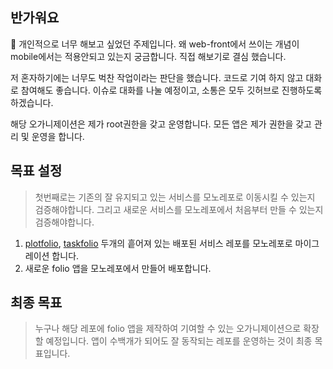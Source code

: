 ## 반가워요
👋 개인적으로 너무 해보고 싶었던 주제입니다. 왜 web-front에서 쓰이는 개념이 mobile에서는 적용안되고 있는지 궁금합니다. 직접 해보기로 결심 했습니다.

저 혼자하기에는 너무도 벅찬 작업이라는 판단을 했습니다. 코드로 기여 하지 않고 대화로 참여해도 좋습니다. 이슈로 대화를 나눌 예정이고, 소통은 모두 깃허브로 진행하도록 하겠습니다. 

해당 오가니제이션은 제가 root권한을 갖고 운영합니다. 모든 앱은 제가 권한을 갖고 관리 및 운영을 합니다.

## 목표 설정
> 첫번째로는 기존의 잘 유지되고 있는 서비스를 모노레포로 이동시킬 수 있는지 검증해야합니다. 그리고 새로운 서비스를 모노레포에서 처음부터 만들 수 있는지 검증해야합니다.
1. [plotfolio](https://github.com/SeoBukMyeonOk/swift-plotfolio), [taskfolio](https://github.com/SW-Maestro-OSS/swift-taskfolio) 두개의 흩어져 있는 배포된 서비스 레포를 모노레포로 마이그레이션 합니다.
1. 새로운 folio 앱을 모노레포에서 만들어 배포합니다.

## 최종 목표
> 누구나 해당 레포에 folio 앱을 제작하여 기여할 수 있는 오가니제이션으로 확장할 예정입니다. 앱이 수백개가 되어도 잘 동작되는 레포를 운영하는 것이 최종 목표입니다.